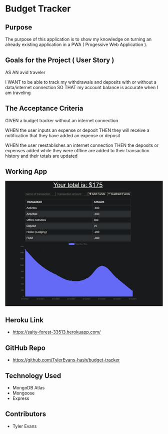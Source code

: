 # Budget Tracker

## Purpose
The purpose of this application is to show my knowledge on turning an already existing application in a PWA ( Progessive Web Application ). 

## Goals for the Project ( User Story )

AS AN avid traveler

I WANT to be able to track my withdrawals and deposits with or without a data/internet connection
SO THAT my account balance is accurate when I am traveling

## The Acceptance Criteria

GIVEN a budget tracker without an internet connection

WHEN the user inputs an expense or deposit
THEN they will receive a notification that they have added an expense or deposit

WHEN the user reestablishes an internet connection
THEN the deposits or expenses added while they were offline are added to their transaction history and their totals are updated

## Working App
![Budget Tracker](./budget-tracker.png "Budget Tracker")

## Heroku Link
- https://salty-forest-33513.herokuapp.com/

## GitHub Repo
- https://github.com/TylerEvans-hash/budget-tracker

## Technology Used
- MongoDB Atlas
- Mongoose
- Express

## Contributors
- Tyler Evans